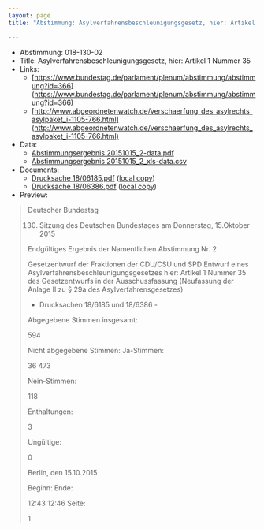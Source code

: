 ```yaml
---
layout: page
title: "Abstimmung: Asylverfahrensbeschleunigungsgesetz, hier: Artikel 1 Nummer 35"

---
```


* Abstimmung: 018-130-02
* Title: Asylverfahrensbeschleunigungsgesetz, hier: Artikel 1 Nummer 35
* Links: 
    * [https://www.bundestag.de/parlament/plenum/abstimmung/abstimmung?id=366](https://www.bundestag.de/parlament/plenum/abstimmung/abstimmung?id=366)
    * [http://www.abgeordnetenwatch.de/verschaerfung_des_asylrechts_asylpaket_i-1105-766.html](http://www.abgeordnetenwatch.de/verschaerfung_des_asylrechts_asylpaket_i-1105-766.html)
* Data: 
    * [Abstimmungsergebnis 20151015_2-data.pdf](/res/abstimmungsliste/20151015_2-data.pdf)
    * [Abstimmungsergebnis 20151015_2_xls-data.csv](/res/abstimmungsliste/analyses/20151015_2_xls-data.csv)
* Documents: 
    * [Drucksache 18/06185.pdf](http://dip21.bundestag.de/dip21/btd/18/061/1806185.pdf) ([local copy](/res/abstimmungsdaten/018-130-02/1806185.pdf))
    * [Drucksache 18/06386.pdf](http://dip21.bundestag.de/dip21/btd/18/063/1806386.pdf) ([local copy](/res/abstimmungsdaten/018-130-02/1806386.pdf))
* Preview: 
> Deutscher Bundestag
> 
> 130. Sitzung des Deutschen Bundestages
> am Donnerstag, 15.Oktober 2015
> 
> Endgültiges Ergebnis der Namentlichen Abstimmung Nr. 2
> 
> Gesetzentwurf der Fraktionen der CDU/CSU und SPD
> Entwurf eines Asylverfahrensbeschleunigungsgesetzes
> hier: Artikel 1 Nummer 35 des Gesetzentwurfs in der Ausschussfassung (Neufassung der
> Anlage II zu § 29a des Asylverfahrensgesetzes)
> - Drucksachen 18/6185 und 18/6386 -
> 
> Abgegebene Stimmen insgesamt:
> 
> 594
> 
> Nicht abgegebene Stimmen:
> Ja-Stimmen:
> 
> 36
> 473
> 
> Nein-Stimmen:
> 
> 118
> 
> Enthaltungen:
> 
> 3
> 
> Ungültige:
> 
> 0
> 
> Berlin, den 15.10.2015
> 
> Beginn:
> Ende:
> 
> 12:43
> 12:46
> Seite:
> 
> 1
> 
> 
